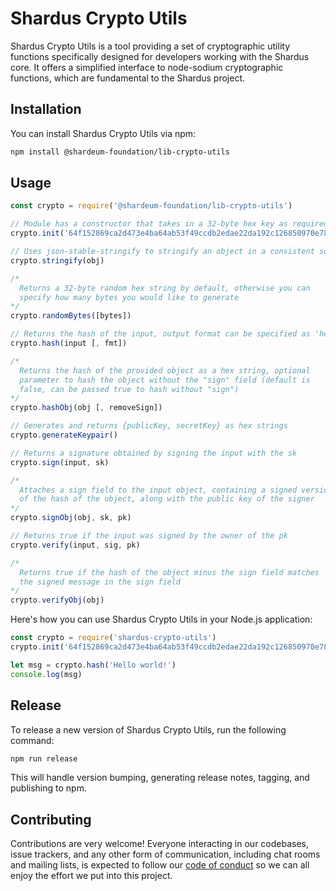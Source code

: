 # Shardus Crypto Utils

Shardus Crypto Utils is a tool providing a set of cryptographic utility functions specifically designed for developers working with the Shardus core. It offers a simplified interface to node-sodium cryptographic functions, which are fundamental to the Shardus project.

## Installation

You can install Shardus Crypto Utils via npm:

```bash
npm install @shardeum-foundation/lib-crypto-utils
```

## Usage

```JavaScript
const crypto = require('@shardeum-foundation/lib-crypto-utils')

// Module has a constructor that takes in a 32-byte hex key as required by node-sodium for generic hashing
crypto.init('64f152869ca2d473e4ba64ab53f49ccdb2edae22da192c126850970e788af347')

// Uses json-stable-stringify to stringify an object in a consistent sorted manner; returns a string
crypto.stringify(obj)

/*
  Returns a 32-byte random hex string by default, otherwise you can
  specify how many bytes you would like to generate
*/
crypto.randomBytes([bytes])

// Returns the hash of the input, output format can be specified as 'hex' or 'buffer'
crypto.hash(input [, fmt])

/*
  Returns the hash of the provided object as a hex string, optional
  parameter to hash the object without the "sign" field (default is
  false, can be passed true to hash without "sign")
*/
crypto.hashObj(obj [, removeSign])

// Generates and returns {publicKey, secretKey} as hex strings
crypto.generateKeypair()

// Returns a signature obtained by signing the input with the sk
crypto.sign(input, sk)

/*
  Attaches a sign field to the input object, containing a signed version
  of the hash of the object, along with the public key of the signer
*/
crypto.signObj(obj, sk, pk)

// Returns true if the input was signed by the owner of the pk
crypto.verify(input, sig, pk)

/*
  Returns true if the hash of the object minus the sign field matches
  the signed message in the sign field
*/
crypto.verifyObj(obj)
```

Here's how you can use Shardus Crypto Utils in your Node.js application:

```JavaScript
const crypto = require('shardus-crypto-utils')
crypto.init('64f152869ca2d473e4ba64ab53f49ccdb2edae22da192c126850970e788af347')

let msg = crypto.hash('Hello world!')
console.log(msg)
```

## Release

To release a new version of Shardus Crypto Utils, run the following command:

```sh
npm run release
```

This will handle version bumping, generating release notes, tagging, and publishing to npm.

## Contributing

Contributions are very welcome! Everyone interacting in our codebases, issue trackers, and any other form of communication, including chat rooms and mailing lists, is expected to follow our [code of conduct](./CODE_OF_CONDUCT.md) so we can all enjoy the effort we put into this project.
